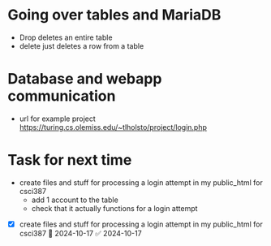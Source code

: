 # Going over tables and MariaDB
- Drop deletes an entire table
- delete just deletes a row from a table

# Database and webapp communication
- url for example project
  https://turing.cs.olemiss.edu/~tlholsto/project/login.php
# Task for next time
- create files and stuff for processing a login attempt in my public_html for csci387
	- add 1 account to the table
	- check that it actually functions for a login attempt

- [x] create files and stuff for processing a login attempt in my public_html for csci387 📅 2024-10-17 ✅ 2024-10-17